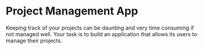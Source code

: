 # Project Management App

Keeping track of your projects can be daunting and very time consuming if not managed well. Your task is to build an application that allows its users to  manage their projects.

